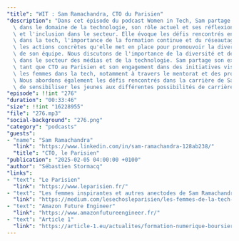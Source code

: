 ```yaml
---
"title": "WIT : Sam Ramachandra, CTO du Parisien"
"description": "Dans cet épisode du podcast Women in Tech, Sam partage son parcours\
  \ dans le domaine de la technologie, son rôle actuel et ses réflexions sur la diversité\
  \ et l'inclusion dans le secteur. Elle évoque les défis rencontrés en tant que femme\
  \ dans la tech, l'importance de la formation continue et du réseautage, ainsi que\
  \ les actions concrètes qu'elle met en place pour promouvoir la diversité au sein\
  \ de son équipe. Nous discutons de l'importance de la diversité et de l'inclusion\
  \ dans le secteur des médias et de la technologie. Sam partage son expérience en\
  \ tant que CTO au Parisien et son engagement dans des initiatives visant à promouvoir\
  \ les femmes dans la tech, notamment à travers le mentorat et des programmes éducatifs.\
  \ Nous abordons également les défis rencontrés dans la carrière de Sam et l'importance\
  \ de sensibiliser les jeunes aux différentes possibilités de carrière dans la tech."
"episode": !!int "276"
"duration": "00:33:46"
"size": !!int "16228955"
"file": "276.mp3"
"social-background": "276.png"
"category": "podcasts"
"guests":
- "name": "Sam Ramachandra"
  "link": "https://www.linkedin.com/in/sam-ramachandra-128ab238/"
  "title": "CTO, le Parisien"
"publication": "2025-02-05 04:00:00 +0100"
"author": "Sébastien Stormacq"
"links":
- "text": "Le Parisien"
  "link": "https://www.leparisien.fr/"
- "text": "Les femmes inspirantes et autres anectodes de Sam Ramachandra"
  "link": "https://medium.com/lesechosleparisien/les-femmes-de-la-tech-histoires-inspirantes-et-anecdotes-dr%C3%B4les-5831a7f4bdbc"
- "text": "Amazon Future Engineer"
  "link": "https://www.amazonfutureengineer.fr/"
- "text": "Article 1"
  "link": "https://article-1.eu/actualites/formation-numerique-boursieres/"
---
```

